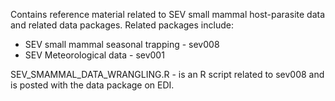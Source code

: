 Contains reference material related to SEV small mammal host-parasite data and related data packages. Related packages include:
* SEV small mammal seasonal trapping - sev008
* SEV Meteorological data - sev001


SEV_SMAMMAL_DATA_WRANGLING.R - is an R script related to sev008 and is posted with the data package on EDI.